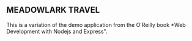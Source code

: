 ## MEADOWLARK TRAVEL

This is a variation of the demo application from the O'Reilly book *Web Development with Nodejs and Express".

